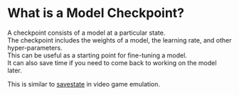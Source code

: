 # What is a Model Checkpoint?

A checkpoint consists of a model at a particular state.  
The checkpoint includes the weights of a model, the learning rate, and other hyper-parameters.  
This can be useful as a starting point for fine-tuning a model.  
It can also save time if you need to come back to working on the model later.  
  
This is similar to [savestate](https://en.wiktionary.org/wiki/savestate#English) in video game emulation.  

